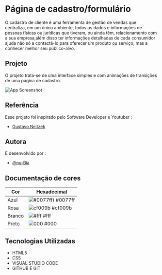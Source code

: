 # Página de cadastro/formulário
O cadastro de cliente é uma ferramenta de gestão de vendas que centraliza, em um único ambiente, todos os dados e informações de pessoas físicas ou jurídicas que tiveram, ou ainda têm, relacionamento com a sua empresa,além disso ter informações detalhadas de cada consumidor ajuda não só a contactá-lo para oferecer um produto ou serviço, mas a conhecer melhor seu público-alvo.
## Projeto
O projeto trata-se de uma interface simples e com animações de transições de uma página de cadastro.

![App Screenshot](https://user-images.githubusercontent.com/112019351/214962769-a56bac66-5fba-46c9-b339-dc304c3cb6fb.png)


## Referência
Esse projeto foi inspirado pelo Software Developer e Youtuber :

 - [Gustavo Neitzek](https://www.youtube.com/watch?v=VCsNIRXNsmY)



## Autora

E desenvolvido por :
- [@nu-Bia](https://github.com/nu-Bia)

## Documentação de cores

| Cor               | Hexadecimal                                                |
| ----------------- | ---------------------------------------------------------------- |
|Azul| ![#0077ff)](https://via.placeholder.com/10/0077ff?text=+) #0077ff |
| Rosa       | ![cf009b](https://via.placeholder.com/10/cf009b?text=+) #cf009b |
| Branco      | ![#fff](https://via.placeholder.com/10/fff?text=+) #fff |
| Preto      | ![000](https://via.placeholder.com/10/000?text=+) #000|


##  Tecnologias Utilizadas
- HTML5
- CSS
- VISUAL STUDIO CODE
- GITHUB E GIT
